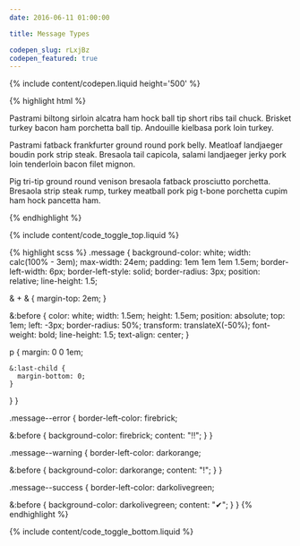 ```yaml
---
date: 2016-06-11 01:00:00

title: Message Types

codepen_slug: rLxjBz
codepen_featured: true
---
```


{% include content/codepen.liquid height='500' %}

{% highlight html %}
<div class="message  message--error">
  <p>Pastrami biltong sirloin alcatra ham hock ball tip short ribs tail chuck. Brisket turkey bacon ham porchetta ball tip. Andouille kielbasa pork loin turkey.</p>
</div>

<div class="message  message--warning">
  <p>Pastrami fatback frankfurter ground round pork belly. Meatloaf landjaeger boudin pork strip steak. Bresaola tail capicola, salami landjaeger jerky pork loin tenderloin bacon filet mignon.</p>
</div>

<div class="message  message--success">
  <p>Pig tri-tip ground round venison bresaola fatback prosciutto porchetta. Bresaola strip steak rump, turkey meatball pork pig t-bone porchetta cupim ham hock pancetta ham.</p>
</div>
{% endhighlight %}

{% include content/code_toggle_top.liquid %}

{% highlight scss %}
.message {
  background-color: white;
  width: calc(100% - 3em);
  max-width: 24em;
  padding: 1em 1em 1em 1.5em;
  border-left-width: 6px;
  border-left-style: solid;
  border-radius: 3px;
  position: relative;
  line-height: 1.5;

  & + & {
    margin-top: 2em;
  }

  &:before {
    color: white;
    width:  1.5em;
    height: 1.5em;
    position: absolute;
    top: 1em;
    left: -3px;
    border-radius: 50%;
    transform: translateX(-50%);
    font-weight: bold;
    line-height: 1.5;
    text-align: center;
  }

  p {
    margin: 0 0 1em;

    &:last-child {
      margin-bottom: 0;
    }
  }
}

.message--error {
  border-left-color: firebrick;

  &:before {
    background-color: firebrick;
    content: "‼";
  }
}

.message--warning {
  border-left-color: darkorange;

  &:before {
    background-color: darkorange;
    content: "!";
  }
}

.message--success {
  border-left-color: darkolivegreen;

  &:before {
    background-color: darkolivegreen;
    content: "✔";
  }
}
{% endhighlight %}

{% include content/code_toggle_bottom.liquid %}

